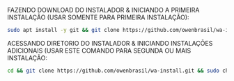 FAZENDO DOWNLOAD DO INSTALADOR & INICIANDO A PRIMEIRA INSTALAÇÃO (USAR SOMENTE PARA PRIMEIRA INSTALAÇÃO):

```bash
sudo apt install -y git && git clone https://github.com/owenbrasil/wa-install.git && sudo chmod -R 777 wa-install && cd wa-install && sudo ./install_primaria
```

ACESSANDO DIRETORIO DO INSTALADOR & INICIANDO INSTALAÇÕES ADICIONAIS (USAR ESTE COMANDO PARA SEGUNDA OU MAIS INSTALAÇÃO:
```bash
cd && git clone https://github.com/owenbrasil/wa-install.git && sudo chmod -R 777 ./wa-installt && cd ./wa-install && sudo ./install_instancia
```

